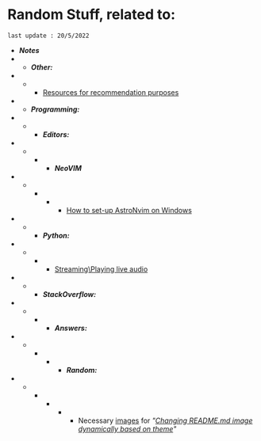 # Random Stuff, related to:
`last update : 20/5/2022`

* ***Notes***
* * ***Other:***
* * * [Resources for recommendation purposes][3]
* * ***Programming:***
* * * ***Editors:***
* * * * ***NeoVIM***
* * * * * [How to set-up AstroNvim on Windows][5]
* * * ***Python:***
* * * * [Streaming\Playing live audio][4]
* * * ***StackOverflow:***
* * * * ***Answers:***
* * * * * ***Random:***
* * * * * * Necessary [images][1] for *"[Changing README.md image dynamically based on theme][2]"*

[1]: ./Programming/StackOverflow/Answers/70200610_11465149
[2]: https://stackoverflow.com/a/70200610/11465149
[3]: ./Notes/note1.md
[4]: ./Notes/note2.md
[5]: ./Notes/note3.md
